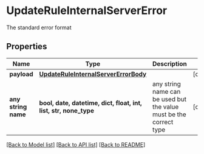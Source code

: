 # UpdateRuleInternalServerError

The standard error format

## Properties
Name | Type | Description | Notes
------------ | ------------- | ------------- | -------------
**payload** | [**UpdateRuleInternalServerErrorBody**](UpdateRuleInternalServerErrorBody.md) |  | [optional] 
**any string name** | **bool, date, datetime, dict, float, int, list, str, none_type** | any string name can be used but the value must be the correct type | [optional]

[[Back to Model list]](../README.md#documentation-for-models) [[Back to API list]](../README.md#documentation-for-api-endpoints) [[Back to README]](../README.md)


